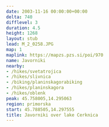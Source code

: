 ```yaml
---
date: 2003-11-16 00:00:00+00:00
delta: 740
difflevel: 3
duration: 4.5
height: 1268
layout: stub
lead: M_2_0258.JPG
map: 1
maplink: https://mapzs.pzs.si/poi/970
name: Javorniki
nearby:
- /hikes/svetatrojica
- /hikes/slivnica
- /biking/planinskagorabiking
- /hikes/planinskagora
- /hikes/oblenk
peak: 45.758005,14.295063
region: primorska
start: 45.788505,14.297555
title: Javorniki over lake Cerknica
---
```

